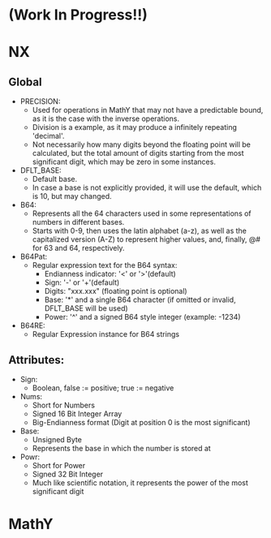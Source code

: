 # (Work In Progress!!)
# NX
## Global
- PRECISION:
  - Used for operations in MathY that may not have a predictable bound, as it is the case with the inverse operations.
  - Division is a example, as it may produce a infinitely repeating 'decimal'.
  - Not necessarily how many digits beyond the floating point will be calculated, but the total amount of digits starting from the most significant digit, which may be zero in some instances.
- DFLT_BASE:
  - Default base.
  - In case a base is not explicitly provided, it will use the default, which is 10, but may changed.
- B64:
  - Represents all the 64 characters used in some representations of numbers in different bases.
  - Starts with 0-9, then uses the latin alphabet (a-z), as well as the capitalized version (A-Z) to represent higher values, and, finally, @# for 63 and 64, respectively.
- B64Pat:
  - Regular expression text for the B64 syntax:
    - Endianness indicator: '<' or '>'(default)
    - Sign: '-' or '+'(default)
    - Digits: "xxx.xxx" (floating point is optional)
    - Base: '*' and a single B64 character (if omitted or invalid, DFLT_BASE will be used)
    - Power: '^' and a signed B64 style integer (example: -1234)
- B64RE:
  - Regular Expression instance for B64 strings
## Attributes:
- Sign:
  - Boolean, false := positive; true := negative
- Nums:
  - Short for Numbers
  - Signed 16 Bit Integer Array
  - Big-Endianness format (Digit at position 0 is the most significant)
- Base:
  - Unsigned Byte
  - Represents the base in which the number is stored at
- Powr:
  - Short for Power
  - Signed 32 Bit Integer
  - Much like scientific notation, it represents the power of the most significant digit
# MathY
